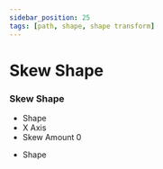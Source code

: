 ```yaml
---
sidebar_position: 25
tags: [path, shape, shape transform]
---
```


# Skew Shape

<div className="patch-container">
    <div className="patch processor">
        <h3>Skew Shape</h3>
        <ul className="inputs">
            <li>Shape</li>
            <li><span>X Axis</span></li>
            <li>Skew Amount <span>0</span></li>
        </ul>
        <ul className="outputs">
            <li>Shape</li>
        </ul>
    </div>
</div>
